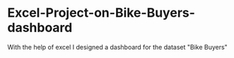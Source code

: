 # Excel-Project-on-Bike-Buyers-dashboard
With the help of excel I designed a dashboard for the dataset "Bike Buyers"
